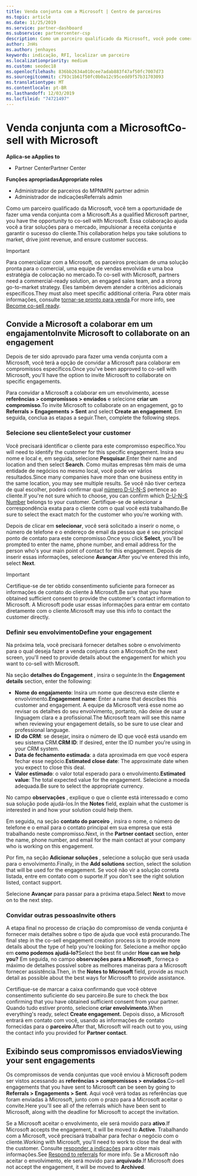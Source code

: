```yaml
---
title: Venda conjunta com a Microsoft | Centro de parceiros
ms.topic: article
ms.date: 11/25/2019
ms.service: partner-dashboard
ms.subservice: partnercenter-csp
description: Como um parceiro qualificado da Microsoft, você pode comercializar com a Microsoft. Saiba como definir compromissos, convidar a Microsoft para colaborar ou exibir compromissos enviados.
author: JnHs
ms.author: jenhayes
keywords: indicação, RFI, localizar um parceiro
ms.localizationpriority: medium
ms.custom: seodec18
ms.openlocfilehash: 836bb2634a010cee7adab883f47af50fc7007d73
ms.sourcegitcommit: c793c1b61f50fc0b0a12c95cedd9f57b31703093
ms.translationtype: MT
ms.contentlocale: pt-BR
ms.lasthandoff: 12/03/2019
ms.locfileid: "74721497"
---
```

# <a name="co-sell-with-microsoft"></a><span data-ttu-id="adb52-105">Venda conjunta com a Microsoft</span><span class="sxs-lookup"><span data-stu-id="adb52-105">Co-sell with Microsoft</span></span>

<span data-ttu-id="adb52-106">**Aplica-se a**</span><span class="sxs-lookup"><span data-stu-id="adb52-106">**Applies to**</span></span>

-  <span data-ttu-id="adb52-107">Partner Center</span><span class="sxs-lookup"><span data-stu-id="adb52-107">Partner Center</span></span>

<span data-ttu-id="adb52-108">**Funções apropriadas**</span><span class="sxs-lookup"><span data-stu-id="adb52-108">**Appropriate roles**</span></span>

- <span data-ttu-id="adb52-109">Administrador de parceiros do MPN</span><span class="sxs-lookup"><span data-stu-id="adb52-109">MPN partner admin</span></span>
- <span data-ttu-id="adb52-110">Administrador de indicações</span><span class="sxs-lookup"><span data-stu-id="adb52-110">Referrals admin</span></span>

<span data-ttu-id="adb52-111">Como um parceiro qualificado da Microsoft, você tem a oportunidade de fazer uma venda conjunta com a Microsoft.</span><span class="sxs-lookup"><span data-stu-id="adb52-111">As a qualified Microsoft partner, you have the opportunity to co-sell with Microsoft.</span></span> <span data-ttu-id="adb52-112">Essa colaboração ajuda você a tirar soluções para o mercado, impulsionar a receita conjunta e garantir o sucesso do cliente.</span><span class="sxs-lookup"><span data-stu-id="adb52-112">This collaboration helps you take solutions to market, drive joint revenue, and ensure customer success.</span></span>

> [!IMPORTANT]
> <span data-ttu-id="adb52-113">Para comercializar com a Microsoft, os parceiros precisam de uma solução pronta para o comercial, uma equipe de vendas envolvida e uma boa estratégia de colocação no mercado.</span><span class="sxs-lookup"><span data-stu-id="adb52-113">To co-sell with Microsoft, partners need a commercial-ready solution, an engaged sales team, and a strong go-to-market strategy.</span></span> <span data-ttu-id="adb52-114">Eles também devem atender a critérios adicionais específicos.</span><span class="sxs-lookup"><span data-stu-id="adb52-114">They must also meet specific additional criteria.</span></span> <span data-ttu-id="adb52-115">Para obter mais informações, consulte [tornar-se pronto para venda](https://partner.microsoft.com/reach-customers/selling-with-microsoft#become-ready).</span><span class="sxs-lookup"><span data-stu-id="adb52-115">For more info, see [Become co-sell ready](https://partner.microsoft.com/reach-customers/selling-with-microsoft#become-ready).</span></span>

## <a name="invite-microsoft-to-collaborate-on-an-engagement"></a><span data-ttu-id="adb52-116">Convide a Microsoft a colaborar em um engajamento</span><span class="sxs-lookup"><span data-stu-id="adb52-116">Invite Microsoft to collaborate on an engagement</span></span>

<span data-ttu-id="adb52-117">Depois de ter sido aprovado para fazer uma venda conjunta com a Microsoft, você terá a opção de convidar a Microsoft para colaborar em compromissos específicos.</span><span class="sxs-lookup"><span data-stu-id="adb52-117">Once you've been approved to co-sell with Microsoft, you'll have the option to invite Microsoft to collaborate on specific engagements.</span></span>

<span data-ttu-id="adb52-118">Para convidar a Microsoft a colaborar em um envolvimento, acesse **referências > compromissos > enviados** e selecione **criar um compromisso**.</span><span class="sxs-lookup"><span data-stu-id="adb52-118">To invite Microsoft to collaborate on an engagement, go to **Referrals > Engagements > Sent** and select **Create an engagement**.</span></span> <span data-ttu-id="adb52-119">Em seguida, conclua as etapas a seguir.</span><span class="sxs-lookup"><span data-stu-id="adb52-119">Then, complete the following steps.</span></span>

### <a name="select-your-customer"></a><span data-ttu-id="adb52-120">Selecione seu cliente</span><span class="sxs-lookup"><span data-stu-id="adb52-120">Select your customer</span></span>

<span data-ttu-id="adb52-121">Você precisará identificar o cliente para este compromisso específico.</span><span class="sxs-lookup"><span data-stu-id="adb52-121">You will need to identify the customer for this specific engagement.</span></span> <span data-ttu-id="adb52-122">Insira seu nome e local e, em seguida, selecione **Pesquisar**.</span><span class="sxs-lookup"><span data-stu-id="adb52-122">Enter their name and location and then select **Search**.</span></span> <span data-ttu-id="adb52-123">Como muitas empresas têm mais de uma entidade de negócios no mesmo local, você pode ver vários resultados.</span><span class="sxs-lookup"><span data-stu-id="adb52-123">Since many companies have more than one business entity in the same location, you may see multiple results.</span></span> <span data-ttu-id="adb52-124">Se você não tiver certeza de qual escolher, poderá confirmar qual [número D-U-N-S](https://www.dnb.com/duns-number.html) pertence ao cliente.</span><span class="sxs-lookup"><span data-stu-id="adb52-124">If you're not sure which to choose, you can confirm which [D-U-N-S Number](https://www.dnb.com/duns-number.html) belongs to your customer.</span></span> <span data-ttu-id="adb52-125">Certifique-se de selecionar a correspondência exata para o cliente com o qual você está trabalhando.</span><span class="sxs-lookup"><span data-stu-id="adb52-125">Be sure to select the exact match for the customer who you're working with.</span></span> 

<span data-ttu-id="adb52-126">Depois de clicar em **selecionar**, você será solicitado a inserir o nome, o número de telefone e o endereço de email da pessoa que é seu principal ponto de contato para este compromisso.</span><span class="sxs-lookup"><span data-stu-id="adb52-126">Once you click **Select**, you'll be prompted to enter the name, phone number, and email address for the person who's your main point of contact for this engagement.</span></span> <span data-ttu-id="adb52-127">Depois de inserir essas informações, selecione **Avançar**.</span><span class="sxs-lookup"><span data-stu-id="adb52-127">After you've entered this info, select **Next**.</span></span>

> [!IMPORTANT]
> <span data-ttu-id="adb52-128">Certifique-se de ter obtido consentimento suficiente para fornecer as informações de contato do cliente à Microsoft.</span><span class="sxs-lookup"><span data-stu-id="adb52-128">Be sure that you have obtained sufficient consent to provide the customer's contact information to Microsoft.</span></span> <span data-ttu-id="adb52-129">A Microsoft pode usar essas informações para entrar em contato diretamente com o cliente.</span><span class="sxs-lookup"><span data-stu-id="adb52-129">Microsoft may use this info to contact the customer directly.</span></span>

### <a name="define-your-engagement"></a><span data-ttu-id="adb52-130">Definir seu envolvimento</span><span class="sxs-lookup"><span data-stu-id="adb52-130">Define your engagement</span></span>

<span data-ttu-id="adb52-131">Na próxima tela, você precisará fornecer detalhes sobre o envolvimento para o qual deseja fazer a venda conjunta com a Microsoft.</span><span class="sxs-lookup"><span data-stu-id="adb52-131">On the next screen, you'll need to provide details about the engagement for which you want to co-sell with Microsoft.</span></span>

<span data-ttu-id="adb52-132">Na seção **detalhes do Engagement** , insira o seguinte:</span><span class="sxs-lookup"><span data-stu-id="adb52-132">In the **Engagement details** section, enter the following:</span></span>
- <span data-ttu-id="adb52-133">**Nome do engajamento**: Insira um nome que descreva este cliente e envolvimento.</span><span class="sxs-lookup"><span data-stu-id="adb52-133">**Engagement name**: Enter a name that describes this customer and engagement.</span></span> <span data-ttu-id="adb52-134">A equipe da Microsoft verá esse nome ao revisar os detalhes do seu envolvimento, portanto, não deixe de usar a linguagem clara e a profissional.</span><span class="sxs-lookup"><span data-stu-id="adb52-134">The Microsoft team will see this name when reviewing your engagement details, so be sure to use clear and professional language.</span></span>
- <span data-ttu-id="adb52-135">**ID do CRM**: se desejar, insira o número de ID que você está usando em seu sistema CRM.</span><span class="sxs-lookup"><span data-stu-id="adb52-135">**CRM ID**: If desired, enter the ID number you're using in your CRM system.</span></span>
- <span data-ttu-id="adb52-136">**Data de fechamento estimada**: a data aproximada em que você espera fechar esse negócio.</span><span class="sxs-lookup"><span data-stu-id="adb52-136">**Estimated close date**: The approximate date when you expect to close this deal.</span></span>
- <span data-ttu-id="adb52-137">**Valor estimado**: o valor total esperado para o envolvimento.</span><span class="sxs-lookup"><span data-stu-id="adb52-137">**Estimated value**: The total expected value for the engagement.</span></span> <span data-ttu-id="adb52-138">Selecione a moeda adequada.</span><span class="sxs-lookup"><span data-stu-id="adb52-138">Be sure to select the appropriate currency.</span></span>

<span data-ttu-id="adb52-139">No campo **observações** , explique o que o cliente está interessado e como sua solução pode ajudá-los.</span><span class="sxs-lookup"><span data-stu-id="adb52-139">In the **Notes** field, explain what the customer is interested in and how your solution could help them.</span></span>

 <span data-ttu-id="adb52-140">Em seguida, na seção **contato do parceiro** , insira o nome, o número de telefone e o email para o contato principal em sua empresa que está trabalhando neste compromisso.</span><span class="sxs-lookup"><span data-stu-id="adb52-140">Next, in the **Partner contact** section, enter the name, phone number, and email for the main contact at your company who is working on this engagement.</span></span>

<span data-ttu-id="adb52-141">Por fim, na seção **Adicionar soluções** , selecione a solução que será usada para o envolvimento.</span><span class="sxs-lookup"><span data-stu-id="adb52-141">Finally, in the **Add solutions** section, select the solution that will be used for the engagement.</span></span> <span data-ttu-id="adb52-142">Se você não vir a solução correta listada, entre em contato com o suporte.</span><span class="sxs-lookup"><span data-stu-id="adb52-142">If you don't see the right solution listed, contact support.</span></span>

<span data-ttu-id="adb52-143">Selecione **Avançar** para passar para a próxima etapa.</span><span class="sxs-lookup"><span data-stu-id="adb52-143">Select **Next** to move on to the next step.</span></span>

### <a name="invite-others"></a><span data-ttu-id="adb52-144">Convidar outras pessoas</span><span class="sxs-lookup"><span data-stu-id="adb52-144">Invite others</span></span>

<span data-ttu-id="adb52-145">A etapa final no processo de criação do compromisso de venda conjunta é fornecer mais detalhes sobre o tipo de ajuda que você está procurando.</span><span class="sxs-lookup"><span data-stu-id="adb52-145">The final step in the co-sell engagement creation process is to provide more details about the type of help you're looking for.</span></span> <span data-ttu-id="adb52-146">Selecione a melhor opção em **como podemos ajudá-lo?**</span><span class="sxs-lookup"><span data-stu-id="adb52-146">Select the best fit under **How can we help you?**</span></span> <span data-ttu-id="adb52-147">Em seguida, no campo **observações para a Microsoft** , forneça o máximo de detalhes possível sobre as melhores maneiras para a Microsoft fornecer assistência.</span><span class="sxs-lookup"><span data-stu-id="adb52-147">Then, in the **Notes to Microsoft** field, provide as much detail as possible about the best ways for Microsoft to provide assistance.</span></span>

<span data-ttu-id="adb52-148">Certifique-se de marcar a caixa confirmando que você obteve consentimento suficiente do seu parceiro.</span><span class="sxs-lookup"><span data-stu-id="adb52-148">Be sure to check the box confirming that you have obtained sufficient consent from your partner.</span></span> <span data-ttu-id="adb52-149">Quando tudo estiver pronto, selecione **criar envolvimento.**</span><span class="sxs-lookup"><span data-stu-id="adb52-149">When everything's ready, select **Create engagement.**</span></span> <span data-ttu-id="adb52-150">Depois disso, a Microsoft entrará em contato com você, usando as informações de contato fornecidas para o **parceiro**.</span><span class="sxs-lookup"><span data-stu-id="adb52-150">After that, Microsoft will reach out to you, using the contact info you provided for **Partner contact**.</span></span>

## <a name="viewing-your-sent-engagements"></a><span data-ttu-id="adb52-151">Exibindo seus compromissos enviados</span><span class="sxs-lookup"><span data-stu-id="adb52-151">Viewing your sent engagements</span></span>

<span data-ttu-id="adb52-152">Os compromissos de venda conjuntas que você enviou à Microsoft podem ser vistos acessando as **referências > compromissos > enviados**.</span><span class="sxs-lookup"><span data-stu-id="adb52-152">Co-sell engagements that you have sent to Microsoft can be seen by going to **Referrals > Engagements > Sent**.</span></span> <span data-ttu-id="adb52-153">Aqui você verá todas as referências que foram enviadas à Microsoft, junto com o prazo para a Microsoft aceitar o convite.</span><span class="sxs-lookup"><span data-stu-id="adb52-153">Here you'll see all of the referrals which have been sent to Microsoft, along with the deadline for Microsoft to accept the invitation.</span></span>

<span data-ttu-id="adb52-154">Se a Microsoft aceitar o envolvimento, ele será movido para **ativo**.</span><span class="sxs-lookup"><span data-stu-id="adb52-154">If Microsoft accepts the engagement, it will be moved to **Active**.</span></span> <span data-ttu-id="adb52-155">Trabalhando com a Microsoft, você precisará trabalhar para fechar o negócio com o cliente.</span><span class="sxs-lookup"><span data-stu-id="adb52-155">Working with Microsoft, you'll need to work to close the deal with the customer.</span></span> <span data-ttu-id="adb52-156">Consulte [responder a indicações](responding-to-referrals.md) para obter mais informações.</span><span class="sxs-lookup"><span data-stu-id="adb52-156">See [Respond to referrals](responding-to-referrals.md) for more info.</span></span> <span data-ttu-id="adb52-157">Se a Microsoft não aceitar o envolvimento, ele será movido para **arquivado**.</span><span class="sxs-lookup"><span data-stu-id="adb52-157">If Microsoft does not accept the engagement, it will be moved to **Archived**.</span></span>
